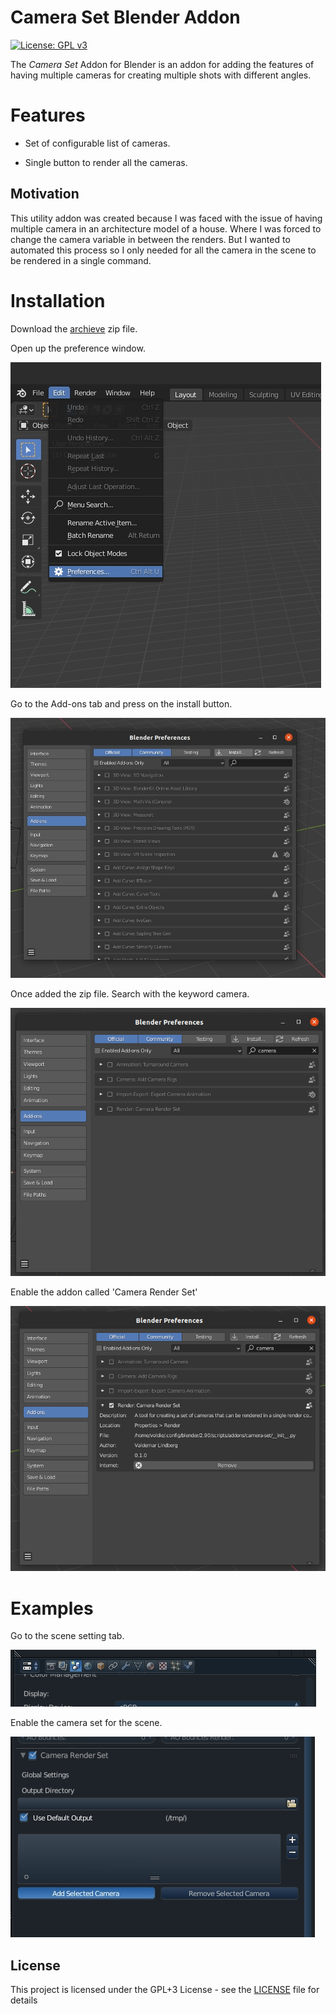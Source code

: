 # Camera Set Blender Addon
[![License: GPL v3](https://img.shields.io/badge/License-GPLv3-blue.svg)](https://www.gnu.org/licenses/gpl-3.0)

The *Camera Set* Addon for Blender is an addon for adding the features of having multiple cameras for creating multiple shots with different angles.

# Features

* Set of configurable list of cameras.

* Single button to render all the cameras.

## Motivation
This utility addon was created because I was faced with the issue of having multiple camera in an architecture model of a house. Where I was forced to change the camera variable in between the renders. But I wanted to automated this process so I only needed for all the camera in the scene to be rendered in a single command.


# Installation
Download the [archieve](Release) zip file.

Open up the preference window.

![Open Preference](images/_preference.jpg)

Go to the Add-ons tab and press on the install button.

![Open Addon Install](images/_preference_install.jpg)

Once added the zip file. Search with the keyword camera.

![Search Addon](images/_search_addon.png)

Enable the addon called 'Camera Render Set'

![Enable Addon](images/_enable_addon.png)

# Examples

Go to the scene setting tab.

![Open ](images/_example_open_tab.jpg)


Enable the camera set for the scene.

![Enable](images/_example_enable.jpg)


## License
This project is licensed under the GPL+3 License - see the [LICENSE](LICENSE) file for details
